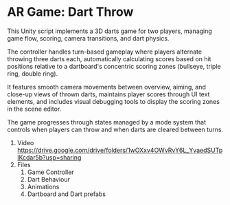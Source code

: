 # AR Game: Dart Throw

This Unity script implements a 3D darts game for two players, managing game flow, scoring, camera transitions, and dart physics. 

The controller handles turn-based gameplay where players alternate throwing three darts each, automatically calculating scores based on hit positions relative to a dartboard's concentric scoring zones (bullseye, triple ring, double ring). 

It features smooth camera movements between overview, aiming, and close-up views of thrown darts, maintains player scores through UI text elements, and includes visual debugging tools to display the scoring zones in the scene editor.

The game progresses through states managed by a mode system that controls when players can throw and when darts are cleared between turns.

1. Video <a> https://drive.google.com/drive/folders/1wOXxv4OWvRvY6L_YvaedSUTplKcdar5b?usp=sharing </a>
2. Files
   1. Game Controller
   2. Dart Behaviour
   3. Animations
   4. Dartboard and Dart prefabs

